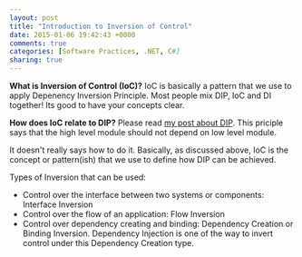 ```yaml
---
layout: post
title: "Introduction to Inversion of Control"
date: 2015-01-06 19:42:43 +0000
comments: true
categories: [Software Practices, .NET, C#]
sharing: true
---
```


**What is Inversion of Control (IoC)?**
IoC is basically a pattern that we use to apply Depenency Inversion Principle.
Most people mix DIP, IoC and DI together! Its good to have your concepts clear.

**How does IoC relate to DIP?**
Please read [my post about DIP](http://siddharth-pandey.github.io/blog/2014/12/23/Introduction-to-dependency-inversion-principle/). This priciple says that the high level module should not depend on low level module.
<!-- more -->

It doesn't really says how to do it.
Basically, as discussed above, IoC is the concept or pattern(ish) that we use to define how DIP can be achieved.

Types of Inversion that can be used: 

 - Control over the interface between two systems or components: Interface Inversion
 - Control over the flow of an application: Flow Inversion
 - Control over dependency creating and binding: Dependency Creation or Binding Inversion. Dependency Injection is one of the way to invert control under this Dependency Creation type.




